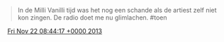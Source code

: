 > In de Milli Vanilli tijd was het nog een schande als de artiest zelf niet kon zingen\. De radio doet me nu glimlachen\. \#toen

<img src="../../media/tweet.ico" width="12" /> [Fri Nov 22 08:44:17 +0000 2013](https://twitter.com/DromerDenker/status/403806126766292992)